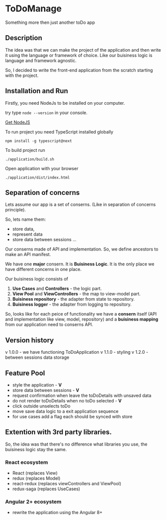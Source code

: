 # ToDoManage

Something more then just another toDo app

## Description

The idea was that we can make the project of the application and then write it using the language or framework of choice. Like our buisiness logic is language and framework agnostic.

So, I decided to write the front-end application from the scratch starting with the project.

## Installation and Run

Firstly, you need NodeJs to be installed on your computer.

try type `node --version` in your console.

[Get NodeJS](https://nodejs.org/en/)

To run project you need TypeScript installed globally

```
npm install -g typescript@next
```

To build project run

```
./application/build.sh
```

Open application with your browser

```
./application/dist/index.html
```

## Separation of concerns

Lets assume our app is a set of conserns. (Like in separation of concerns principle).

So, lets name them:
* store data,
* represent data
* store data between sessions
...

Our conserns made of API and implementation.
So, we define ancestors to make an API manifest.

We have one **major** consern. It is **Buisiness Logic**.
It is the only place we have different concerns in one place.

Our buisiness logic consists of 

1. **Use Cases** and **Controllers** - the logic part.
2. **View Pool** and **ViewControllers** - the map to view-model part.
3. **Buisiness repository** - the adapter from state to repository.
4. **Buisiness logger** - the adapter from logging to repository.

So, looks like for each peice of functionality we have a **consern** itself (API and implementation like view, model, repository) 
and a **buisiness mapping** from our application need to conserns API.

## Version history

v 1.0.0 - we have functioning ToDoApplication
v 1.1.0 - styling
v 1.2.0 - between sessions data storage

## Feature Pool

* style the application - **V**
* store data between sessions - **V**
* request confirmation when leave the toDoDetails with unsaved data
* do not render toDoDetails when no toDo selected - **V**
* click outside unselects toDo
* move save data logic to a exit application sequence
* for use cases add a flag each should be synced with store

## Extention with 3rd party libraries.

So, the idea was that there's no difference what libraries you use, the buisiness logic stay the same.

### React ecosystem

* React (replaces View)
* redux (replaces Model)
* react-redux (replaces viewControllers and ViewPool)
* redux-saga (replaces UseCases)

### Angular 2+ ecosystem

* rewrite the application using the Angular 8+